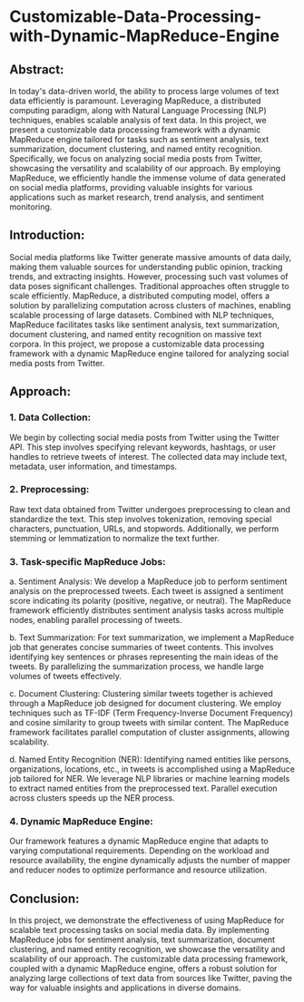 # Customizable-Data-Processing-with-Dynamic-MapReduce-Engine

## **Abstract:**
In today's data-driven world, the ability to process large volumes of text data efficiently is paramount. Leveraging MapReduce, a distributed computing paradigm, along with Natural Language Processing (NLP) techniques, enables scalable analysis of text data. In this project, we present a customizable data processing framework with a dynamic MapReduce engine tailored for tasks such as sentiment analysis, text summarization, document clustering, and named entity recognition. Specifically, we focus on analyzing social media posts from Twitter, showcasing the versatility and scalability of our approach. By employing MapReduce, we efficiently handle the immense volume of data generated on social media platforms, providing valuable insights for various applications such as market research, trend analysis, and sentiment monitoring.

## **Introduction:**
Social media platforms like Twitter generate massive amounts of data daily, making them valuable sources for understanding public opinion, tracking trends, and extracting insights. However, processing such vast volumes of data poses significant challenges. Traditional approaches often struggle to scale efficiently. MapReduce, a distributed computing model, offers a solution by parallelizing computation across clusters of machines, enabling scalable processing of large datasets. Combined with NLP techniques, MapReduce facilitates tasks like sentiment analysis, text summarization, document clustering, and named entity recognition on massive text corpora. In this project, we propose a customizable data processing framework with a dynamic MapReduce engine tailored for analyzing social media posts from Twitter.

## **Approach:**
### 1. Data Collection: 
We begin by collecting social media posts from Twitter using the Twitter API. This step involves specifying relevant keywords, hashtags, or user handles to retrieve tweets of interest. The collected data may include text, metadata, user information, and timestamps.

### 2. Preprocessing: 
Raw text data obtained from Twitter undergoes preprocessing to clean and standardize the text. This step involves tokenization, removing special characters, punctuation, URLs, and stopwords. Additionally, we perform stemming or lemmatization to normalize the text further.

### 3. Task-specific MapReduce Jobs:
   a. Sentiment Analysis: We develop a MapReduce job to perform sentiment analysis on the preprocessed tweets. Each tweet is assigned a sentiment score indicating its polarity (positive, negative, or neutral). The MapReduce framework efficiently distributes sentiment analysis tasks across multiple nodes, enabling parallel processing of tweets.
   
   b. Text Summarization: For text summarization, we implement a MapReduce job that generates concise summaries of tweet contents. This involves identifying key sentences or phrases representing the main ideas of the tweets. By parallelizing the summarization process, we handle large volumes of tweets effectively.
   
   c. Document Clustering: Clustering similar tweets together is achieved through a MapReduce job designed for document clustering. We employ techniques such as TF-IDF (Term Frequency-Inverse Document Frequency) and cosine similarity to group tweets with similar content. The MapReduce framework facilitates parallel computation of cluster assignments, allowing scalability.
   
   d. Named Entity Recognition (NER): Identifying named entities like persons, organizations, locations, etc., in tweets is accomplished using a MapReduce job tailored for NER. We leverage NLP libraries or machine learning models to extract named entities from the preprocessed text. Parallel execution across clusters speeds up the NER process.
   
### 4. Dynamic MapReduce Engine: 
Our framework features a dynamic MapReduce engine that adapts to varying computational requirements. Depending on the workload and resource availability, the engine dynamically adjusts the number of mapper and reducer nodes to optimize performance and resource utilization.

## **Conclusion:**
In this project, we demonstrate the effectiveness of using MapReduce for scalable text processing tasks on social media data. By implementing MapReduce jobs for sentiment analysis, text summarization, document clustering, and named entity recognition, we showcase the versatility and scalability of our approach. The customizable data processing framework, coupled with a dynamic MapReduce engine, offers a robust solution for analyzing large collections of text data from sources like Twitter, paving the way for valuable insights and applications in diverse domains.
